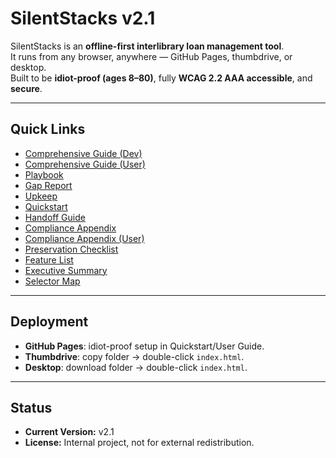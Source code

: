 # SilentStacks v2.1

SilentStacks is an **offline-first interlibrary loan management tool**.  
It runs from any browser, anywhere — GitHub Pages, thumbdrive, or desktop.  
Built to be **idiot-proof (ages 8–80)**, fully **WCAG 2.2 AAA accessible**, and **secure**.

---

## Quick Links
- [Comprehensive Guide (Dev)](COMPREHENSIVE_GUIDE_v2.1.md)  
- [Comprehensive Guide (User)](COMPREHENSIVE_USER_GUIDE_v2.1.md)  
- [Playbook](PLAYBOOK_v2.1.md)  
- [Gap Report](GAP_REPORT_v2.1.md)  
- [Upkeep](UPKEEP_v2.1.md)  
- [Quickstart](QUICKSTART_v2.1.md)  
- [Handoff Guide](HANDOFF_GUIDE.md)  
- [Compliance Appendix](COMPLIANCE_APPENDIX.md)  
- [Compliance Appendix (User)](COMPLIANCE_APPENDIX_User.md)  
- [Preservation Checklist](PRESERVATION_CHECKLIST.md)  
- [Feature List](Feature_List_v2.1.md)  
- [Executive Summary](EXECUTIVE_SUMMARY.md)  
- [Selector Map](Selector_Map_v2.1.md)  

---

## Deployment
- **GitHub Pages**: idiot-proof setup in Quickstart/User Guide.  
- **Thumbdrive**: copy folder → double-click `index.html`.  
- **Desktop**: download folder → double-click `index.html`.  

---

## Status
- **Current Version:** v2.1  
- **License:** Internal project, not for external redistribution.  
